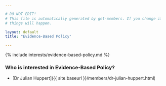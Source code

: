 ```yaml
---

# DO NOT EDIT!
# This file is automatically generated by get-members. If you change it, bad
# things will happen.

layout: default
title: "Evidence-Based Policy"

---
```


{% include interests/evidence-based-policy.md %}

### Who is interested in Evidence-Based Policy?


* [Dr Julian Huppert]({{ site.baseurl }}/members/dr-julian-huppert.html)
